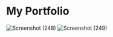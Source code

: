 # My Portfolio
![Screenshot (248)](https://github.com/narasimharaju0/3d_portfolio/assets/96176253/a70efd17-dd8f-40a1-82ac-989f8b8e73cb)
![Screenshot (249)](https://github.com/narasimharaju0/3d_portfolio/assets/96176253/c3ada82c-edc1-41e2-806c-ab9fee533fe3)
